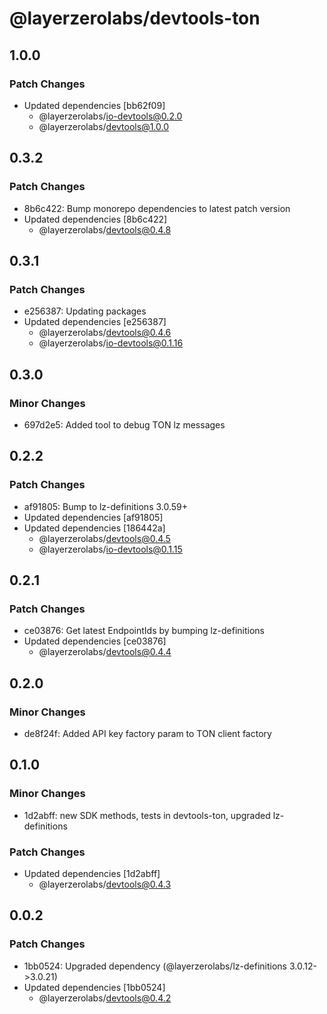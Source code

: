 # @layerzerolabs/devtools-ton

## 1.0.0

### Patch Changes

- Updated dependencies [bb62f09]
  - @layerzerolabs/io-devtools@0.2.0
  - @layerzerolabs/devtools@1.0.0

## 0.3.2

### Patch Changes

- 8b6c422: Bump monorepo dependencies to latest patch version
- Updated dependencies [8b6c422]
  - @layerzerolabs/devtools@0.4.8

## 0.3.1

### Patch Changes

- e256387: Updating packages
- Updated dependencies [e256387]
  - @layerzerolabs/devtools@0.4.6
  - @layerzerolabs/io-devtools@0.1.16

## 0.3.0

### Minor Changes

- 697d2e5: Added tool to debug TON lz messages

## 0.2.2

### Patch Changes

- af91805: Bump to lz-definitions 3.0.59+
- Updated dependencies [af91805]
- Updated dependencies [186442a]
  - @layerzerolabs/devtools@0.4.5
  - @layerzerolabs/io-devtools@0.1.15

## 0.2.1

### Patch Changes

- ce03876: Get latest EndpointIds by bumping lz-definitions
- Updated dependencies [ce03876]
  - @layerzerolabs/devtools@0.4.4

## 0.2.0

### Minor Changes

- de8f24f: Added API key factory param to TON client factory

## 0.1.0

### Minor Changes

- 1d2abff: new SDK methods, tests in devtools-ton, upgraded lz-definitions

### Patch Changes

- Updated dependencies [1d2abff]
  - @layerzerolabs/devtools@0.4.3

## 0.0.2

### Patch Changes

- 1bb0524: Upgraded dependency (@layerzerolabs/lz-definitions 3.0.12->3.0.21)
- Updated dependencies [1bb0524]
  - @layerzerolabs/devtools@0.4.2
